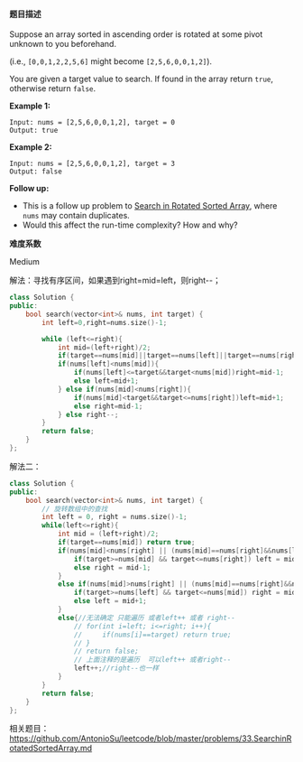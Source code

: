 #### **题目描述**
Suppose an array sorted in ascending order is rotated at some pivot unknown to you beforehand.

(i.e., `[0,0,1,2,2,5,6]` might become `[2,5,6,0,0,1,2]`).

You are given a target value to search. If found in the array return `true`, otherwise return `false`.

**Example 1:**

```
Input: nums = [2,5,6,0,0,1,2], target = 0
Output: true
```

**Example 2:**

```
Input: nums = [2,5,6,0,0,1,2], target = 3
Output: false
```

**Follow up:**

- This is a follow up problem to [Search in Rotated Sorted Array](https://leetcode.com/problems/search-in-rotated-sorted-array/description/), where `nums` may contain duplicates.
- Would this affect the run-time complexity? How and why?

**难度系数**  

Medium

解法：寻找有序区间，如果遇到right=mid=left，则right--；

```c++
class Solution {
public:
    bool search(vector<int>& nums, int target) {
        int left=0,right=nums.size()-1;

        while (left<=right){
            int mid=(left+right)/2;
            if(target==nums[mid]||target==nums[left]||target==nums[right])return true;
            if(nums[left]<nums[mid]){
                if(nums[left]<=target&&target<nums[mid])right=mid-1;
                else left=mid+1;
            } else if(nums[mid]<nums[right]){
                if(nums[mid]<target&&target<=nums[right])left=mid+1;
                else right=mid-1;                 
            } else right--;
        }
        return false;
    }
};
```

解法二：

```c++
class Solution {
public:
    bool search(vector<int>& nums, int target) {
        // 旋转数组中的查找
        int left = 0, right = nums.size()-1;
        while(left<=right){
            int mid = (left+right)/2;
            if(target==nums[mid]) return true;
            if(nums[mid]<nums[right] || (nums[mid]==nums[right]&&nums[left]>nums[mid])){// 右边有序
                if(target>=nums[mid] && target<=nums[right]) left = mid+1;
                else right = mid-1;
            }
            else if(nums[mid]>nums[right] || (nums[mid]==nums[right]&&nums[left]<nums[mid])){//左边有序
                if(target>=nums[left] && target<=nums[mid]) right = mid-1;
                else left = mid+1;
            }
            else{//无法确定 只能遍历 或者left++ 或者 right--
                // for(int i=left; i<=right; i++){
                //     if(nums[i]==target) return true;
                // }
                // return false;
                // 上面注释的是遍历  可以left++ 或者right--
                left++;//right--也一样
            }
        }
        return false;
    }
};
```

相关题目：https://github.com/AntonioSu/leetcode/blob/master/problems/33.SearchinRotatedSortedArray.md